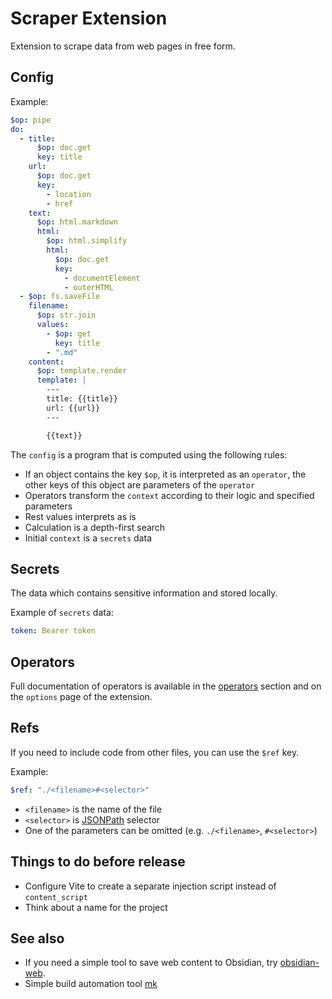 # Scraper Extension

Extension to scrape data from web pages in free form.

## Config

Example:

```yaml
$op: pipe
do:
  - title:
      $op: doc.get
      key: title
    url:
      $op: doc.get
      key:
        - location
        - href
    text:
      $op: html.markdown
      html:
        $op: html.simplify
        html:
          $op: doc.get
          key:
            - documentElement
            - outerHTML
  - $op: fs.saveFile
    filename:
      $op: str.join
      values:
        - $op: get
          key: title
        - ".md"
    content:
      $op: template.render
      template: |
        ---
        title: {{title}}
        url: {{url}}
        ---

        {{text}}
```

The `config` is a program that is computed using the following rules:

- If an object contains the key `$op`, it is interpreted as an `operator`, the other keys of this object are parameters of the `operator`
- Operators transform the `context` according to their logic and specified parameters
- Rest values interprets as is
- Calculation is a depth-first search
- Initial `context` is a `secrets` data

## Secrets

The data which contains sensitive information and stored locally.

Example of `secrets` data:

```yaml
token: Bearer token
```

## Operators

Full documentation of operators is available in the [operators](docs/operators.md) section and on the `options` page of the extension.

## Refs

If you need to include code from other files, you can use the `$ref` key.

Example:

```yaml
$ref: "./<filename>#<selector>"
```

- `<filename>` is the name of the file
- `<selector>` is [JSONPath](https://github.com/dchester/jsonpath) selector
- One of the parameters can be omitted (e.g. `./<filename>`, `#<selector>`)

## Things to do before release

- Configure Vite to create a separate injection script instead of `content_script`
- Think about a name for the project

## See also

- If you need a simple tool to save web content to Obsidian, try [obsidian-web](https://github.com/coddingtonbear/obsidian-web).
- Simple build automation tool [mk](https://github.com/x0k/mk)
